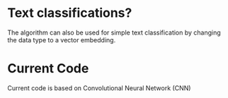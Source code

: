 # Text classifications?
The algorithm can also be used for simple text classification by changing the data type to a vector embedding.

# Current Code
Current code is based on Convolutional Neural Network (CNN)
